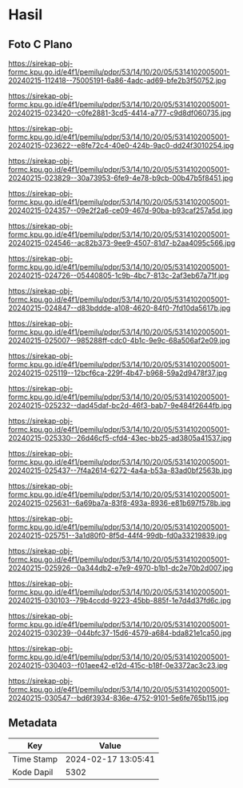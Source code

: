 # Hasil

## Foto C Plano

https://sirekap-obj-formc.kpu.go.id/e4f1/pemilu/pdpr/53/14/10/20/05/5314102005001-20240215-112418--75005191-6a86-4adc-ad69-bfe2b3f50752.jpg

https://sirekap-obj-formc.kpu.go.id/e4f1/pemilu/pdpr/53/14/10/20/05/5314102005001-20240215-023420--c0fe2881-3cd5-4414-a777-c9d8df060735.jpg

https://sirekap-obj-formc.kpu.go.id/e4f1/pemilu/pdpr/53/14/10/20/05/5314102005001-20240215-023622--e8fe72c4-40e0-424b-9ac0-dd24f3010254.jpg

https://sirekap-obj-formc.kpu.go.id/e4f1/pemilu/pdpr/53/14/10/20/05/5314102005001-20240215-023829--30a73953-6fe9-4e78-b9cb-00b47b5f8451.jpg

https://sirekap-obj-formc.kpu.go.id/e4f1/pemilu/pdpr/53/14/10/20/05/5314102005001-20240215-024357--09e2f2a6-ce09-467d-90ba-b93caf257a5d.jpg

https://sirekap-obj-formc.kpu.go.id/e4f1/pemilu/pdpr/53/14/10/20/05/5314102005001-20240215-024546--ac82b373-9ee9-4507-81d7-b2aa4095c566.jpg

https://sirekap-obj-formc.kpu.go.id/e4f1/pemilu/pdpr/53/14/10/20/05/5314102005001-20240215-024726--05440805-1c9b-4bc7-813c-2af3eb67a71f.jpg

https://sirekap-obj-formc.kpu.go.id/e4f1/pemilu/pdpr/53/14/10/20/05/5314102005001-20240215-024847--d83bddde-a108-4620-84f0-7fd10da5617b.jpg

https://sirekap-obj-formc.kpu.go.id/e4f1/pemilu/pdpr/53/14/10/20/05/5314102005001-20240215-025007--985288ff-cdc0-4b1c-9e9c-68a506af2e09.jpg

https://sirekap-obj-formc.kpu.go.id/e4f1/pemilu/pdpr/53/14/10/20/05/5314102005001-20240215-025119--12bcf6ca-229f-4b47-b968-59a2d9478f37.jpg

https://sirekap-obj-formc.kpu.go.id/e4f1/pemilu/pdpr/53/14/10/20/05/5314102005001-20240215-025232--dad45daf-bc2d-46f3-bab7-9e484f2644fb.jpg

https://sirekap-obj-formc.kpu.go.id/e4f1/pemilu/pdpr/53/14/10/20/05/5314102005001-20240215-025330--26d46cf5-cfd4-43ec-bb25-ad3805a41537.jpg

https://sirekap-obj-formc.kpu.go.id/e4f1/pemilu/pdpr/53/14/10/20/05/5314102005001-20240215-025437--7f4a2614-6272-4a4a-b53a-83ad0bf2563b.jpg

https://sirekap-obj-formc.kpu.go.id/e4f1/pemilu/pdpr/53/14/10/20/05/5314102005001-20240215-025631--6a69ba7a-83f8-493a-8936-e81b697f578b.jpg

https://sirekap-obj-formc.kpu.go.id/e4f1/pemilu/pdpr/53/14/10/20/05/5314102005001-20240215-025751--3a1d80f0-8f5d-44f4-99db-fd0a33219839.jpg

https://sirekap-obj-formc.kpu.go.id/e4f1/pemilu/pdpr/53/14/10/20/05/5314102005001-20240215-025926--0a344db2-e7e9-4970-b1b1-dc2e70b2d007.jpg

https://sirekap-obj-formc.kpu.go.id/e4f1/pemilu/pdpr/53/14/10/20/05/5314102005001-20240215-030103--79b4ccdd-9223-45bb-885f-1e7d4d37fd6c.jpg

https://sirekap-obj-formc.kpu.go.id/e4f1/pemilu/pdpr/53/14/10/20/05/5314102005001-20240215-030239--044bfc37-15d6-4579-a684-bda821e1ca50.jpg

https://sirekap-obj-formc.kpu.go.id/e4f1/pemilu/pdpr/53/14/10/20/05/5314102005001-20240215-030403--f01aee42-e12d-415c-b18f-0e3372ac3c23.jpg

https://sirekap-obj-formc.kpu.go.id/e4f1/pemilu/pdpr/53/14/10/20/05/5314102005001-20240215-030547--bd6f3934-836e-4752-9101-5e6fe765b115.jpg


## Metadata

| Key        | Value               |
| ---------- | ------------------- |
| Time Stamp | 2024-02-17 13:05:41 |
| Kode Dapil | 5302                |



